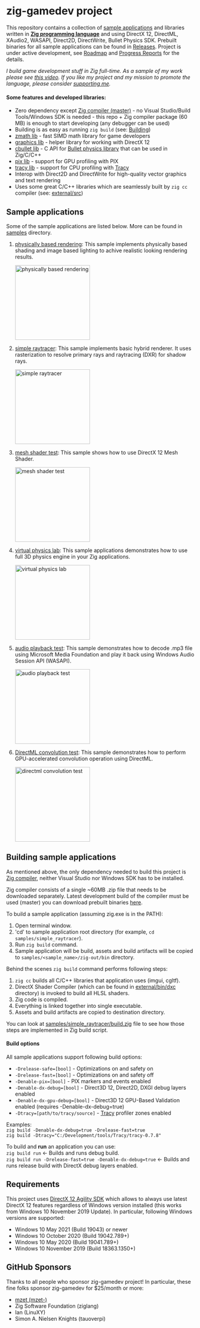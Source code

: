 
# zig-gamedev project

This repository contains a collection of [sample applications](#sample-applications) and libraries written in **[Zig programming language](https://ziglang.org/)** and using DirectX 12, DirectML, XAudio2, WASAPI, Direct2D, DirectWrite, Bullet Physics SDK. Prebuilt binaries for all sample applications can be found in [Releases](https://github.com/michal-z/zig-gamedev/releases). Project is under active development, see [Roadmap](https://github.com/michal-z/zig-gamedev/wiki/Roadmap) and [Progress Reports](https://github.com/michal-z/zig-gamedev/wiki/Progress-Reports) for the details.<br />

*I build game development stuff in Zig full-time. As a sample of my work please see [this video](https://www.youtube.com/watch?v=1hYIzFVdA2o). If you like my project and my mission to promote the language, please consider [supporting me](https://github.com/sponsors/michal-z).*

#### Some features and developed libraries:

* Zero dependency except [Zig compiler (master)](https://ziglang.org/download/) - no Visual Studio/Build Tools/Windows SDK is needed - this repo + Zig compiler package (60 MB) is enough to start developing (any debugger can be used)
* Building is as easy as running `zig build` (see: [Building](#building-sample-applications))
* [zmath lib](https://github.com/michal-z/zig-gamedev/blob/main/libs/common/zmath.zig) - fast SIMD math library for game developers
* [graphics lib](https://github.com/michal-z/zig-gamedev/blob/main/libs/common/graphics.zig) - helper library for working with DirectX 12
* [cbullet lib](https://github.com/michal-z/zig-gamedev/blob/main/external/src/cbullet.h) - C API for [Bullet physics library](https://github.com/bulletphysics/bullet3) that can be used in Zig/C/C++
* [pix lib](https://github.com/michal-z/zig-gamedev/blob/main/libs/common/pix3.zig) - support for GPU profiling with PIX
* [tracy lib](https://github.com/michal-z/zig-gamedev/blob/main/libs/common/tracy.zig) - support for CPU profiling with [Tracy](https://github.com/wolfpld/tracy)
* Interop with Direct2D and DirectWrite for high-quality vector graphics and text rendering
* Uses some great C/C++ libraries which are seamlessly built by `zig cc` compiler (see: [external/src](external/src))

## Sample applications

Some of the sample applications are listed below. More can be found in [samples](samples/) directory.

1. [physically based rendering](samples/physically_based_rendering): This sample implements physically based shading and image based lighting to achive realistic looking rendering results.

    <a href="samples/physically_based_rendering"><img src="samples/physically_based_rendering/screenshot.png" alt="physically based rendering" height="200"></a>

1. [simple raytracer](samples/simple_raytracer): This sample implements basic hybrid renderer. It uses rasterization to resolve primary rays and raytracing (DXR) for shadow rays.

    <a href="samples/simple_raytracer"><img src="samples/simple_raytracer/screenshot.png" alt="simple raytracer" height="200"></a>

1. [mesh shader test](samples/mesh_shader_test): This sample shows how to use DirectX 12 Mesh Shader.

    <a href="samples/mesh_shader_test"><img src="samples/mesh_shader_test/screenshot.png" alt="mesh shader test" height="200"></a>

1. [virtual physics lab](samples/bullet_physics_test): This sample applications demonstrates how to use full 3D physics engine in your Zig applications.

    <a href="samples/bullet_physics_test"><img src="samples/bullet_physics_test/screenshot1.png" alt="virtual physics lab" height="200"></a>

1. [audio playback test](samples/audio_playback_test): This sample demonstrates how to decode .mp3 file using Microsoft Media Foundation and play it back using Windows Audio Session API (WASAPI).

    <a href="samples/audio_playback_test"><img src="samples/audio_playback_test/screenshot.png" alt="audio playback test" height="200"></a>

1. [DirectML convolution test](samples/directml_convolution_test): This sample demonstrates how to perform GPU-accelerated convolution operation using DirectML.

    <a href="samples/directml_convolution_test"><img src="samples/directml_convolution_test/screenshot.png" alt="directml convolution test" height="200"></a>

## Building sample applications

As mentioned above, the only dependency needed to build this project is [Zig compiler](https://ziglang.org/download/), neither Visual Studio nor Windows SDK has to be installed.

Zig compiler consists of a single ~60MB .zip file that needs to be downloaded separately. Latest development build of the compiler must be used (master) you can download prebuilt binaries [here](https://ziglang.org/download/).

To build a sample application (assuming zig.exe is in the PATH):

1. Open terminal window.
1. 'cd' to sample application root directory (for example, `cd samples/simple_raytracer`).
1. Run `zig build` command.
1. Sample application will be build, assets and build artifacts will be copied to `samples/<sample_name>/zig-out/bin` directory.

Behind the scenes `zig build` command performs following steps:

1. `zig cc` builds all C/C++ libraries that application uses (imgui, cgltf).
1. DirectX Shader Compiler (which can be found in [external/bin/dxc](external/bin/dxc) directory) is invoked to build all HLSL shaders.
1. Zig code is compiled.
1. Everything is linked together into single executable.
1. Assets and build artifacts are copied to destination directory.

You can look at [samples/simple_raytracer/build.zig](samples/simple_raytracer/build.zig) file to see how those steps are implemented in Zig build script.

#### Build options

All sample applications support following build options:

* `-Drelease-safe=[bool]` - Optimizations on and safety on
* `-Drelease-fast=[bool]` - Optimizations on and safety off
* `-Denable-pix=[bool]` - PIX markers and events enabled
* `-Denable-dx-debug=[bool]` - Direct3D 12, Direct2D, DXGI debug layers enabled
* `-Denable-dx-gpu-debug=[bool]` - Direct3D 12 GPU-Based Validation enabled (requires -Denable-dx-debug=true)
* `-Dtracy=[path/to/tracy/source]` - [Tracy](https://github.com/wolfpld/tracy) profiler zones enabled

Examples:<br />
`zig build -Denable-dx-debug=true -Drelease-fast=true`<br />
`zig build -Dtracy="C:/Development/tools/Tracy/tracy-0.7.8"`<br />

To build and **run** an application you can use:<br />
`zig build run` <- Builds and runs debug build.<br />
`zig build run -Drelease-fast=true -Denable-dx-debug=true` <- Builds and runs release build with DirectX debug layers enabled.<br />

## Requirements

This project uses [DirectX 12 Agility SDK](https://devblogs.microsoft.com/directx/gettingstarted-dx12agility/) which allows to always use latest DirectX 12 features regardless of Windows version installed (this works from Windows 10 November 2019 Update). In particular, following Windows versions are supported:

* Windows 10 May 2021 (Build 19043) or newer
* Windows 10 October 2020 (Build 19042.789+)
* Windows 10 May 2020 (Build 19041.789+)
* Windows 10 November 2019 (Build 18363.1350+)

## GitHub Sponsors
Thanks to all people who sponsor zig-gamedev project! In particular, these fine folks sponsor zig-gamedev for $25/month or more:
* [mzet (mzet-)](https://github.com/mzet-)
* Zig Software Foundation (ziglang)
* Ian (LinuXY)
* Simon A. Nielsen Knights (tauoverpi)
